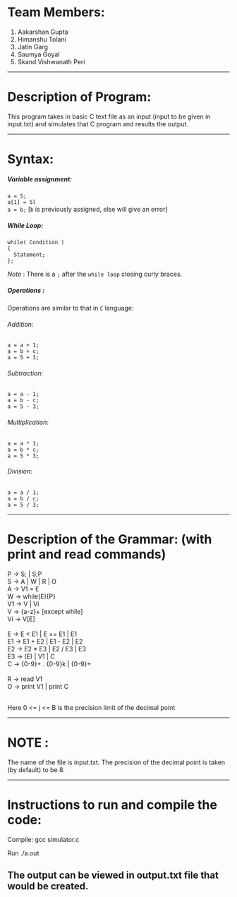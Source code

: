 
# Team Members:
1) Aakarshan Gupta 
2) Himanshu Tolani 
3) Jatin Garg 
4) Saumya Goyal 
5) Skand Vishwanath Peri 
----------------------------------------------------------------------------------------------------------------------------------

# Description of Program:

This program takes in basic C text file as an input (input to be given in input.txt) and simulates that C program and results the output.


----------------------------------------------------------------------------------------------------------------------------------

# Syntax:
##### Variable assignment:
`a = 5;` <br>
`a[1] = 5l` <br>
`a = b;` [`b` is previously assigned, else will give an error] <br>

##### While Loop:
```
while( Condition )
{
  Statement;
};
```
*Note* : There is a `;` after the `while loop` closing curly braces. <br>

##### Operations :

Operations are similar to that in `C` language: <br>

###### Addition:
`a = a + 1;` <br>
`a = b + c;`<br>
`a = 5 + 3;`<br>
###### Subtraction:
`a = a - 1;` <br>
`a = b - c;`<br>
`a = 5 - 3;`<br>
###### Multiplication:
`a = a * 1;` <br>
`a = b * c;`<br>
`a = 5 * 3;`<br>
###### Division:
`a = a / 1;` <br>
`a = b / c;`<br>
`a = 5 / 3;`<br>



----------------------------------------------------------------------------------------------------------------------------------

# Description of the Grammar: (with print and read commands)

P -> S; | S;P <br>
S -> A | W | R | O <br>
A -> V1 = E<br>
W -> while(E){P} <br>
V1 -> V | Vi <br>
V -> {a-z}+ [except while] <br>
Vi -> V[E] <br>
<br>
E -> E < E1 | E == E1 | E1<br>
E1 -> E1 + E2 | E1 - E2 | E2<br>
E2 -> E2 * E3 | E2 / E3 | E3<br>
E3 -> (E) | V1 | C<br>
C -> {0-9}+ . {0-9}k | {0-9}+<br>
<br>
R -> read V1<br>
O -> print V1 | print C<br>
<br>

Here 0 <= j <= B is the precision limit of the decimal point

----------------------------------------------------------------------------------------------------------------------------------


# NOTE : 

The name of the file is input.txt.
The precision of the decimal point is taken (by default) to be 8.

----------------------------------------------------------------------------------------------------------------------------------

# Instructions to run and compile the code:

Compile:
gcc simulator.c

Run
./a.out

The output can be viewed in output.txt file that would be created.
----------------------------------------------------------------------------------------------------------------------------------

